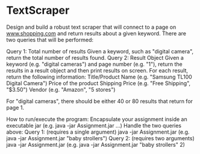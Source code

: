 TextScraper
===========

Design and build a robust text scraper that will connect to a page on www.shopping.com and return results about a given keyword. There are two queries that will be performed:

Query 1: Total number of results
Given a keyword, such as "digital camera", return the total number of results found.
Query 2: Result Object
Given a keyword (e.g. "digital cameras") and page number (e.g. "1"), return the results in a result object and then print results on screen. For each result, return the following information:
Title/Product Name (e.g. "Samsung TL100 Digital Camera")
Price of the product
Shipping Price (e.g. "Free Shipping", "$3.50")
Vendor (e.g. "Amazon", "5 stores")

For "digital cameras", there should be either 40 or 80 results that return for page 1.

How to run/execute the program:
Encapsulate your assignment inside an executable jar (e.g. java -jar Assignment.jar ...)
Handle the two queries above:
Query 1: (requires a single argument)
java -jar Assignment.jar <keyword> (e.g. java -jar Assignment.jar "baby strollers")
Query 2: (requires two arguments)
java -jar Assignment.jar <keyword> <page number> (e.g. java -jar Assignment.jar "baby strollers" 2)
